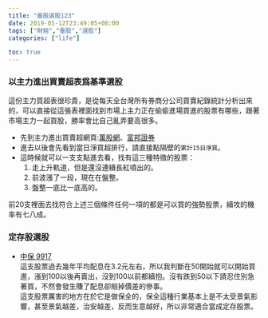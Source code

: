 ```yaml
---
title: "臺股選股123"
date: 2019-05-12T23:49:05+08:00
tags: ["財經","臺股","選股"]
categories: ["life"]

toc: true
---
```

### 以主力進出買賣超表爲基準選股

這份主力買超表很珍貴，是從每天全台灣所有券商分公司買賣紀錄統計分析出來的，可以直接從這張表裡面找到市場上主力正在偷偷進場買進的股票有哪些，跟著市場主力一起買股，勝率會比自己亂弄要高很多。


- 先到主力進出買賣超網頁:[萬股網](https://www.wantgoo.com/stock/agentrank)、[富邦證券](https://fubon-ebrokerdj.fbs.com.tw/Z/ZG/ZG_F.djhtm)
- 進去以後會先看到當日淨買超排行，請直接點隔壁的`累計15日淨買`。
- 這時候就可以一支支點進去看，找有這三種特徵的股票：
    1. 走上升軌道，但是還沒連續長紅噴出的。
    2. 前波漲了一段，現在在盤整。
    3. 盤整一底比一底高的。

前20支裡面去找符合上述三個條件任何一項的都是可以買的強勢股票，續攻的機率有七八成。

### 定存股選股
- [中保 9917](https://tw.stock.yahoo.com/q/bc?s=9917)   
這支股票過去幾年平均配息在3.2元左右，所以我判斷在50開始就可以開始買進，漲到100以後再賣出，沒到100以前都續抱。沒有跌到50以下請忍住別急著買，不然會發生賺了配息卻賠掉價差的慘事。  
這支股票厲害的地方在於它是做保全的，保全這種行業基本上是不太受景氣影響，甚至景氣越差，治安越差，反而生意越好，所以非常適合當成定存股票。

